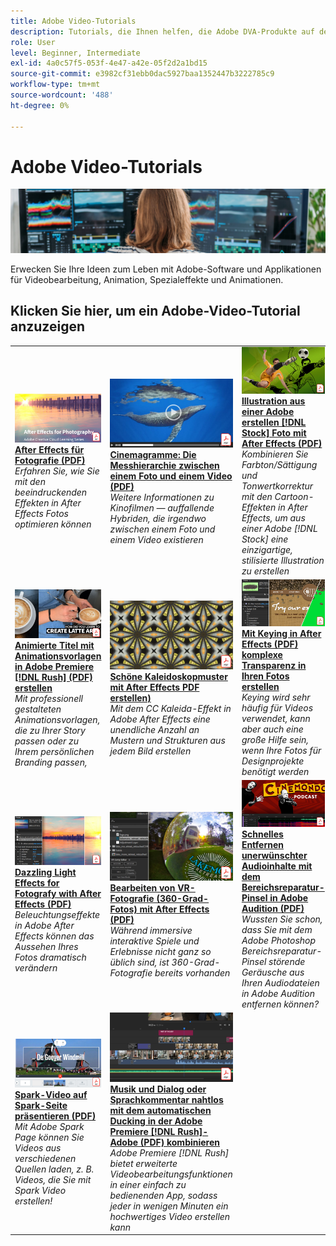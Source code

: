 ```yaml
---
title: Adobe Video-Tutorials
description: Tutorials, die Ihnen helfen, die Adobe DVA-Produkte auf den neuesten Stand zu bringen
role: User
level: Beginner, Intermediate
exl-id: 4a0c57f5-053f-4e47-a42e-05f2d2a1bd15
source-git-commit: e3982cf31ebb0dac5927baa1352447b3222785c9
workflow-type: tm+mt
source-wordcount: '488'
ht-degree: 0%

---
```


# Adobe Video-Tutorials

![Creative Cloud Hero Image](../assets/CCEbanner-DVA.png)

Erwecken Sie Ihre Ideen zum Leben mit Adobe-Software und Applikationen für Videobearbeitung, Animation, Spezialeffekte und Animationen.

## Klicken Sie hier, um ein Adobe-Video-Tutorial anzuzeigen

<table>
<tr>
 <td>
   <a href="assets/AfterEffectsforPhotography.pdf">
      <img alt="After Effects für Fotografie" src="assets/AfterEffectsforPhotography.jpg" />
   </a>
    <div>
   <a href="assets/AfterEffectsforPhotography.pdf"><strong>After Effects für Fotografie (PDF)</strong></a>
    </div>
    <em>Erfahren Sie, wie Sie mit den beeindruckenden Effekten in After Effects Fotos optimieren können</em>
    <br>
  </td>
  <td>
   <a href="assets/CinemagraphsTheMesmerizingPlaceBetweenaPhotoandaVideo.pdf">
      <img alt="Cinemagramme: Der Messhiering-Ort zwischen einem Foto und einem Video" src="assets/CinemagraphsTheMesmerizingPlaceBetweenaPhotoandaVideo.jpg" />
   </a>
    <div>
   <a href="assets/CinemagraphsTheMesmerizingPlaceBetweenaPhotoandaVideo.pdf"><strong>Cinemagramme: Die Messhierarchie zwischen einem Foto und einem Video (PDF)</strong></a>
    </div>
    <em>Weitere Informationen zu Kinofilmen — auffallende Hybriden, die irgendwo zwischen einem Foto und einem Video existieren</em>
    <br>
  </td>
  <td>
   <a href="assets/CreateanIllustrationfromanAdobeStockPhotowithAfterEffects.pdf">
      <img alt="Illustration aus Adobe [!DNL Stock] Foto mit After Effects erstellen" src="assets/CreateanIllustrationfromanAdobeStockPhotowithAfterEffects.jpg" />
   </a>
    <div>
   <a href="assets/CreateanIllustrationfromanAdobeStockPhotowithAfterEffects.pdf"><strong>Illustration aus einer Adobe erstellen [!DNL Stock] Foto mit After Effects (PDF)</strong></a>
    </div>
    <em>Kombinieren Sie Farbton/Sättigung und Tonwertkorrektur mit den Cartoon-Effekten in After Effects, um aus einer Adobe [!DNL Stock] eine einzigartige, stilisierte Illustration zu erstellen</em>
    <br>
  </td>
</tr>
<tr>
 <td>
   <a href="assets/CreateAnimatedTitlesUsingMotionGraphicsTemplatesinAdobePremiereRush.pdf">
      <img alt="Animierte Titel mit Animationsvorlagen in Adobe Premiere [!DNL Rush] erstellen" src="assets/CreateAnimatedTitlesUsingMotionGraphicsTemplatesinAdobePremiereRush.jpg" />
   </a>
    <div>
   <a href="assets/CreateAnimatedTitlesUsingMotionGraphicsTemplatesinAdobePremiereRush.pdf"><strong>Animierte Titel mit Animationsvorlagen in Adobe Premiere [!DNL Rush] (PDF) erstellen</strong></a>
    </div>
    <em>Mit professionell gestalteten Animationsvorlagen, die zu Ihrer Story passen oder zu Ihrem persönlichen Branding passen,</em>
    <br>
  </td>
  <td>
   <a href="assets/CreateBeautifulKaleidoscopePatternswithAfterEffects.pdf">
      <img alt="Schöne Kaleidoskopmuster mit After Effects erstellen" src="assets/CreateBeautifulKaleidoscopePatternswithAfterEffects.jpg" />
   </a>
    <div>
   <a href="assets/CreateBeautifulKaleidoscopePatternswithAfterEffects.pdf"><strong>Schöne Kaleidoskopmuster mit After Effects PDF erstellen)</strong></a>
    </div>
    <em>Mit dem CC Kaleida-Effekt in Adobe After Effects eine unendliche Anzahl an Mustern und Strukturen aus jedem Bild erstellen</em>
    <br>
  </td>
  <td>
   <a href="assets/CreateIntricateTransparencyinyourPhotographswithKeyinginAfterEffects.pdf">
      <img alt="Mit Keying in After Effects Transparenz in Fotos optimieren" src="assets/CreateIntricateTransparencyinyourPhotographswithKeyinginAfterEffects.jpg" />
   </a>
    <div>
   <a href="assets/CreateIntricateTransparencyinyourPhotographswithKeyinginAfterEffects.pdf"><strong>Mit Keying in After Effects (PDF) komplexe Transparenz in Ihren Fotos erstellen</strong></a>
    </div>
    <em>Keying wird sehr häufig für Videos verwendet, kann aber auch eine große Hilfe sein, wenn Ihre Fotos für Designprojekte benötigt werden</em>
    <br>
  </td>
</tr>
<tr>
 <td>
   <a href="assets/DazzlingLightEffectsforPhotographywithAfterEffects.pdf">
      <img alt="Dazzling Light Effects for Fotografy mit After Effects" src="assets/DazzlingLightEffectsforPhotographywithAfterEffects.jpg" />
   </a>
    <div>
   <a href="assets/DazzlingLightEffectsforPhotographywithAfterEffects.pdf"><strong>Dazzling Light Effects for Fotografy with After Effects (PDF)</strong></a>
    </div>
    <em>Beleuchtungseffekte in Adobe After Effects können das Aussehen Ihres Fotos dramatisch verändern</em>
    <br>
  </td>
  <td>
   <a href="assets/EditingVRPhotography360photoswithAfterEffects.pdf">
      <img alt="Bearbeiten von VR-Fotografie (360-Grad-Fotos) mit After Effects" src="assets/EditingVRPhotography360photoswithAfterEffects.jpg" />
   </a>
    <div>
   <a href="assets/EditingVRPhotography360photoswithAfterEffects.pdf"><strong>Bearbeiten von VR-Fotografie (360-Grad-Fotos) mit After Effects (PDF)</strong></a>
    </div>
    <em>Während immersive interaktive Spiele und Erlebnisse nicht ganz so üblich sind, ist 360-Grad-Fotografie bereits vorhanden</em>
    <br>
  </td>
  <td>
   <a href="assets/QuicklyRemoveUnwantedAudioContentwiththeSpotHealingBrushinAdobeAudition.pdf">
      <img alt="Mit dem Bereichsreparatur-Pinsel in Adobe Audition unerwünschte Audioinhalte schnell entfernen" src="assets/QuicklyRemoveUnwantedAudioContentwiththeSpotHealingBrushinAdobeAudition.jpg" />
   </a>
    <div>
   <a href="assets/QuicklyRemoveUnwantedAudioContentwiththeSpotHealingBrushinAdobeAudition.pdf"><strong>Schnelles Entfernen unerwünschter Audioinhalte mit dem Bereichsreparatur-Pinsel in Adobe Audition (PDF)</strong></a>
    </div>
    <em>Wussten Sie schon, dass Sie mit dem Adobe Photoshop Bereichsreparatur-Pinsel störende Geräusche aus Ihren Audiodateien in Adobe Audition entfernen können?</em>
    <br>
  </td>
</tr>
<tr>
   <td>
   <a href="assets/ShowcaseyourSparkVideoinyourSparkPage.pdf">
      <img alt="Spark-Video auf Spark-Seite präsentieren" src="assets/ShowcaseyourSparkVideoinyourSparkPage.jpg" />
   </a>
    <div>
   <a href="assets/ShowcaseyourSparkVideoinyourSparkPage.pdf"><strong>Spark-Video auf Spark-Seite präsentieren (PDF)</strong></a>
    </div>
    <em>Mit Adobe Spark Page können Sie Videos aus verschiedenen Quellen laden, z. B. Videos, die Sie mit Spark Video erstellen!</em>
    <br>
  </td>
  <td>
   <a href="assets/SmoothlyCombineMusicandDialogueorNarrationwithAutoduckinginAdobePremiereRush.pdf">
      <img alt="Musik und Dialog oder Sprachkomprimierung mit automatischem Ducking in der Adobe Premiere [!DNL Rush]-Adobe nahtlos kombinieren" src="assets/SmoothlyCombineMusicandDialogueorNarrationwithAutoduckinginAdobePremiereRush.jpg" />
   </a>
    <div>
   <a href="assets/SmoothlyCombineMusicandDialogueorNarrationwithAutoduckinginAdobePremiereRush.pdf"><strong>Musik und Dialog oder Sprachkommentar nahtlos mit dem automatischen Ducking in der Adobe Premiere [!DNL Rush]-Adobe (PDF) kombinieren</strong></a>
    </div>
    <em>Adobe Premiere [!DNL Rush] bietet erweiterte Videobearbeitungsfunktionen in einer einfach zu bedienenden App, sodass jeder in wenigen Minuten ein hochwertiges Video erstellen kann</em>
    <br>
  </td>
</tr>
</table>
